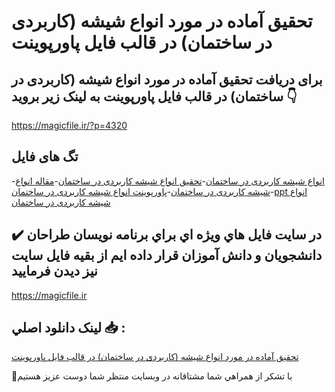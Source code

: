 # تحقیق آماده در مورد انواع شیشه (کاربردی در ساختمان) در قالب فایل پاورپوینت

## برای دریافت تحقیق آماده در مورد انواع شیشه (کاربردی در ساختمان) در قالب فایل پاورپوینت به لینک زیر بروید 👇

https://magicfile.ir/?p=4320

## تگ های فایل

-[انواع شیشه کاربردی در ساختمان](https://magicfile.ir/product/%d8%aa%d8%ad%d9%82%db%8c%d9%82-%d8%a7%d9%86%d9%88%d8%a7%d8%b9-%d8%b4%db%8c%d8%b4%d9%87-%da%a9%d8%a7%d8%b1%d8%a8%d8%b1%d8%af%db%8c-%d8%af%d8%b1-%d8%b3%d8%a7%d8%ae%d8%aa%d9%85%d8%a7%d9%86-%d9%be%d8%a7%d9%88%d8%b1%d9%be%d9%88%db%8c%d9%86%d8%aa/)-[تحقیق انواع شیشه کاربردی در ساختمان](https://magicfile.ir/product/%d8%aa%d8%ad%d9%82%db%8c%d9%82-%d8%a7%d9%86%d9%88%d8%a7%d8%b9-%d8%b4%db%8c%d8%b4%d9%87-%da%a9%d8%a7%d8%b1%d8%a8%d8%b1%d8%af%db%8c-%d8%af%d8%b1-%d8%b3%d8%a7%d8%ae%d8%aa%d9%85%d8%a7%d9%86-%d9%be%d8%a7%d9%88%d8%b1%d9%be%d9%88%db%8c%d9%86%d8%aa/)-[مقاله انواع شیشه کاربردی در ساختمان](https://magicfile.ir/product/%d8%aa%d8%ad%d9%82%db%8c%d9%82-%d8%a7%d9%86%d9%88%d8%a7%d8%b9-%d8%b4%db%8c%d8%b4%d9%87-%da%a9%d8%a7%d8%b1%d8%a8%d8%b1%d8%af%db%8c-%d8%af%d8%b1-%d8%b3%d8%a7%d8%ae%d8%aa%d9%85%d8%a7%d9%86-%d9%be%d8%a7%d9%88%d8%b1%d9%be%d9%88%db%8c%d9%86%d8%aa/)-[پاورپوینت انواع شیشه کاربردی در ساختمان](https://magicfile.ir/product/%d8%aa%d8%ad%d9%82%db%8c%d9%82-%d8%a7%d9%86%d9%88%d8%a7%d8%b9-%d8%b4%db%8c%d8%b4%d9%87-%da%a9%d8%a7%d8%b1%d8%a8%d8%b1%d8%af%db%8c-%d8%af%d8%b1-%d8%b3%d8%a7%d8%ae%d8%aa%d9%85%d8%a7%d9%86-%d9%be%d8%a7%d9%88%d8%b1%d9%be%d9%88%db%8c%d9%86%d8%aa/)-[ppt انواع شیشه کاربردی در ساختمان](https://magicfile.ir/product/%d8%aa%d8%ad%d9%82%db%8c%d9%82-%d8%a7%d9%86%d9%88%d8%a7%d8%b9-%d8%b4%db%8c%d8%b4%d9%87-%da%a9%d8%a7%d8%b1%d8%a8%d8%b1%d8%af%db%8c-%d8%af%d8%b1-%d8%b3%d8%a7%d8%ae%d8%aa%d9%85%d8%a7%d9%86-%d9%be%d8%a7%d9%88%d8%b1%d9%be%d9%88%db%8c%d9%86%d8%aa/)

## ✔️ در سايت فايل هاي ويژه اي براي برنامه نويسان طراحان دانشجويان و دانش آموزان قرار داده ايم از بقيه فايل سايت نيز ديدن فرماييد

https://magicfile.ir


## لينک دانلود اصلي 📥 :

[تحقیق آماده در مورد انواع شیشه (کاربردی در ساختمان) در قالب فایل پاورپوینت](https://magicfile.ir/product/%d8%aa%d8%ad%d9%82%db%8c%d9%82-%d8%a7%d9%86%d9%88%d8%a7%d8%b9-%d8%b4%db%8c%d8%b4%d9%87-%da%a9%d8%a7%d8%b1%d8%a8%d8%b1%d8%af%db%8c-%d8%af%d8%b1-%d8%b3%d8%a7%d8%ae%d8%aa%d9%85%d8%a7%d9%86-%d9%be%d8%a7%d9%88%d8%b1%d9%be%d9%88%db%8c%d9%86%d8%aa/) 


🙏با تشکر از همراهي شما مشتاقانه در وبسایت منتظر شما دوست عزیز هستیم

